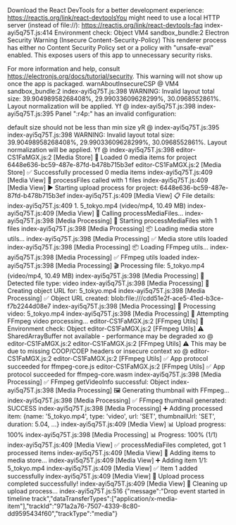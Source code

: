 Download the React DevTools for a better development experience: https://reactjs.org/link/react-devtoolsYou might need to use a local HTTP server (instead of file://): https://reactjs.org/link/react-devtools-faq
index-ayi5q75T.js:414 Environment check: Object
VM4 sandbox_bundle:2 Electron Security Warning (Insecure Content-Security-Policy) This renderer process has either no Content Security
  Policy set or a policy with "unsafe-eval" enabled. This exposes users of
  this app to unnecessary security risks.

For more information and help, consult
https://electronjs.org/docs/tutorial/security.
This warning will not show up
once the app is packaged.
warnAboutInsecureCSP @ VM4 sandbox_bundle:2
index-ayi5q75T.js:398 WARNING: Invalid layout total size: 39.90498958268408%, 29.99033609628299%, 30.0968552861%. Layout normalization will be applied.
Yf @ index-ayi5q75T.js:398
index-ayi5q75T.js:395 Panel ":r4p:" has an invalid configuration:

default size should not be less than min size
yR @ index-ayi5q75T.js:395
index-ayi5q75T.js:398 WARNING: Invalid layout total size: 39.90498958268408%, 29.99033609628299%, 30.0968552861%. Layout normalization will be applied.
Yf @ index-ayi5q75T.js:398
editor-CS1FaMGX.js:2 [Media Store] 📁 Loaded 0 media items for project 6448e636-bc59-487e-87fd-b478b715b3ef
editor-CS1FaMGX.js:2 [Media Store] ✅ Successfully processed 0 media items
index-ayi5q75T.js:409 [Media View] 🚀 processFiles called with 1 files
index-ayi5q75T.js:409 [Media View] ▶️ Starting upload process for project: 6448e636-bc59-487e-87fd-b478b715b3ef
index-ayi5q75T.js:409 [Media View] 📋 File details:
index-ayi5q75T.js:409   1. 5_tokyo.mp4 (video/mp4, 10.49 MB)
index-ayi5q75T.js:409 [Media View] 🔧 Calling processMediaFiles...
index-ayi5q75T.js:398 [Media Processing] 🚀 Starting processMediaFiles with 1 files
index-ayi5q75T.js:398 [Media Processing] 📦 Loading media store utils...
index-ayi5q75T.js:398 [Media Processing] ✅ Media store utils loaded
index-ayi5q75T.js:398 [Media Processing] 📦 Loading FFmpeg utils...
index-ayi5q75T.js:398 [Media Processing] ✅ FFmpeg utils loaded
index-ayi5q75T.js:398 [Media Processing] 🎬 Processing file: 5_tokyo.mp4 (video/mp4, 10.49 MB)
index-ayi5q75T.js:398 [Media Processing] 📝 Detected file type: video
index-ayi5q75T.js:398 [Media Processing] 🔗 Creating object URL for: 5_tokyo.mp4
index-ayi5q75T.js:398 [Media Processing] ✅ Object URL created: blob:file:///cdd51e2f-ace5-41ed-b3ce-f7b2244d08e7
index-ayi5q75T.js:398 [Media Processing] 🎥 Processing video: 5_tokyo.mp4
index-ayi5q75T.js:398 [Media Processing] 🔧 Attempting FFmpeg video processing...
editor-CS1FaMGX.js:2 [FFmpeg Utils] 🧪 Environment check: Object
editor-CS1FaMGX.js:2 [FFmpeg Utils] ⚠️ SharedArrayBuffer not available - performance may be degraded
xo @ editor-CS1FaMGX.js:2
editor-CS1FaMGX.js:2 [FFmpeg Utils] ⚠️ This may be due to missing COOP/COEP headers or insecure context
xo @ editor-CS1FaMGX.js:2
editor-CS1FaMGX.js:2 [FFmpeg Utils] ✅ App protocol succeeded for ffmpeg-core.js
editor-CS1FaMGX.js:2 [FFmpeg Utils] ✅ App protocol succeeded for ffmpeg-core.wasm
index-ayi5q75T.js:398 [Media Processing] ✅ FFmpeg getVideoInfo successful: Object
index-ayi5q75T.js:398 [Media Processing] 🖼️ Generating thumbnail with FFmpeg...
index-ayi5q75T.js:398 [Media Processing] ✅ FFmpeg thumbnail generated: SUCCESS
index-ayi5q75T.js:398 [Media Processing] ➕ Adding processed item: {name: '5_tokyo.mp4', type: 'video', url: 'SET', thumbnailUrl: 'SET', duration: 5.04, …}
index-ayi5q75T.js:409 [Media View] 📊 Upload progress: 100%
index-ayi5q75T.js:398 [Media Processing] 📊 Progress: 100% (1/1)
index-ayi5q75T.js:409 [Media View] ✅ processMediaFiles completed, got 1 processed items
index-ayi5q75T.js:409 [Media View] 💾 Adding items to media store...
index-ayi5q75T.js:409 [Media View] ➕ Adding item 1/1: 5_tokyo.mp4
index-ayi5q75T.js:409 [Media View] ✅ Item 1 added successfully
index-ayi5q75T.js:409 [Media View] 🎉 Upload process completed successfully!
index-ayi5q75T.js:409 [Media View] 🏁 Cleaning up upload process...
index-ayi5q75T.js:516 {"message":"Drop event started in timeline track","dataTransferTypes":["application/x-media-item"],"trackId":"971a2a76-7507-4339-8c80-dd9595434f60","trackType":"media"}